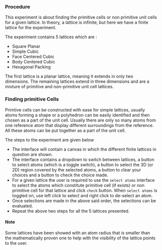 ### Procedure

This experiment is about finding the primitive cells or non primitive unit cells for a given lattice. In theory, a lattice is infinite, but here we have a finite lattice for the experiment.

The experiment contains 5 lattices which are :
* Square Planar
* Simple Cubic
* Face Centered Cubic
* Body Centered Cubic
* Hexagonal Packing
 
The first lattice is a planar lattice, meaning it extends in only two dimensions. The remaining lattices extend in three dimensions and are a mixture of primitive and non-primitive unit cell lattices.

### Finding primitive Cells
Primtive cells can be constructed with ease for simple lattices, usually atoms forming a shape or a polyhedron can be easily identified and then chosen as a part of the unit cell. Usually there are only so many atoms from one reference atom that display different surroundings from the reference. All these atoms can be put together as a part of the unit cell. 

The steps to the experiment are given below
- The interface will contain a canvas in which the different finite lattices in question are shown.
- The interface contains a dropdown to switch between lattices, a button to select atoms (which is a toggle switch), a button to select the 3D (or 2D) region covered by the selected atoms, a button to clear your choices and a button to check the choice made.
- For a given lattice the user is required to use the `select atoms` interface to select the atoms which constitute primitive cell (if exists) or non primitive cell for that lattice and click `check` button. When `select atoms` is toggled on, use left click to select and right click to de-select an atom.
- Once selections are made in the above said order, the selections can be evaluated.
- Repeat the above two steps for all the 5 lattices presented.

#### Note

Some lattices have been showed with an atom radius that is smaller than the mathematically proven one to help with the visibility of the lattice points to the user.

